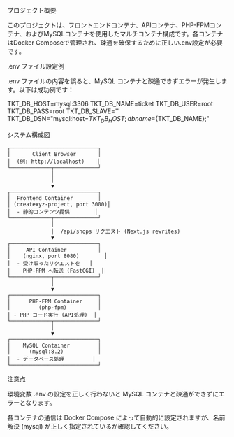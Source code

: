 プロジェクト概要

このプロジェクトは、フロントエンドコンテナ、APIコンテナ、PHP-FPMコンテナ、およびMySQLコンテナを使用したマルチコンテナ構成です。各コンテナはDocker Composeで管理され、疎通を確保するために正しい.env設定が必要です。

.env ファイル設定例

.env ファイルの内容を誤ると、MySQL コンテナと疎通できずエラーが発生します。以下は成功例です：

TKT_DB_HOST=mysql:3306
TKT_DB_NAME=ticket
TKT_DB_USER=root
TKT_DB_PASS=root
TKT_DB_SLAVE=''
TKT_DB_DSN="mysql:host=${TKT_DB_HOST};dbname=${TKT_DB_NAME};"

システム構成図
```
┌────────────────────────────┐
│       Client Browser       │
│  (例: http://localhost)    │
└─────────────┬──────────────┘
              │
              │
              ▼
┌────────────────────────────┐
│  Frontend Container        │
│ (createxyz-project, port 3000)│
│  - 静的コンテンツ提供        │
└─────────────┬──────────────┘
              │
              │  /api/shops リクエスト (Next.js rewrites)
              ▼
┌────────────────────────────┐
│     API Container          │
│    (nginx, port 8080)        │
│  - 受け取ったリクエストを   │
│    PHP-FPM へ転送 (FastCGI)  │
└─────────────┬──────────────┘
              │
              ▼
┌────────────────────────────┐
│      PHP-FPM Container     │
│         (php-fpm)          │
│ - PHP コード実行 (API処理)  │
└─────────────┬──────────────┘
              │
              ▼
┌────────────────────────────┐
│    MySQL Container         │
│      (mysql:8.2)           │
│  - データベース処理         │
└────────────────────────────┘
```

注意点

環境変数 .env の設定を正しく行わないと MySQL コンテナと疎通ができずにエラーとなります。

各コンテナの通信は Docker Compose によって自動的に設定されますが、名前解決 (mysql) が正しく指定されているか確認してください。
 
